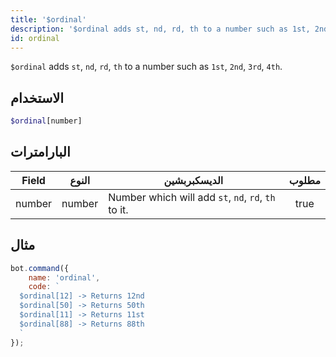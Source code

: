 ```yaml
---
title: '$ordinal'
description: '$ordinal adds st, nd, rd, th to a number such as 1st, 2nd, 3rd, 4th.'
id: ordinal
---
```


`$ordinal` adds `st`, `nd`, `rd`, `th` to a number such as `1st`, `2nd`, `3rd`, `4th`.

## الاستخدام

```php
$ordinal[number]
```

## البارامترات

| Field  | النوع  | الديسكبربشين                                        | مطلوب |
| ------ | ------ | --------------------------------------------------- |:-----:|
| number | number | Number which will add `st`, `nd`, `rd`, `th` to it. | true  |

## مثال

```javascript
bot.command({
    name: 'ordinal',
    code: `
  $ordinal[12] -> Returns 12nd 
  $ordinal[50] -> Returns 50th
  $ordinal[11] -> Returns 11st
  $ordinal[88] -> Returns 88th
  `
});
```
